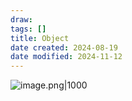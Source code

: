 ```yaml
---
draw:
tags: []
title: Object
date created: 2024-08-19
date modified: 2024-11-12
---
```


![image.png|1000](https://imagehosting4picgo.oss-cn-beijing.aliyuncs.com/imagehosting/fix-dir%2Fpicgo%2Fpicgo-clipboard-images%2F2024%2F08%2F19%2F15-19-16-c3e5c64233b0a06b0d16b35638137ddf-202408191519264-c685e5.png)
